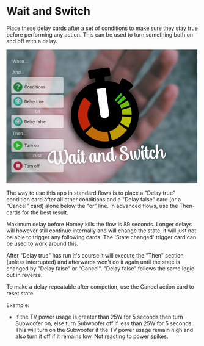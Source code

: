 # Wait and Switch
Place these delay cards after a set of conditions to make sure they stay true before performing any action.
This can be used to turn something both on and off with a delay.

![logo](https://raw.githubusercontent.com/tregota/waitandswitch/main/assets/images/large.png)

The way to use this app in standard flows is to place a "Delay true" condition card after all other conditions and a "Delay false" card (or a "Cancel" card) alone below the "or" line.
In advanced flows, use the Then-cards for the best result.

Maximum delay before Homey kills the flow is 89 seconds. Longer delays will however still continue internally and will change the state, it will just not be able to trigger any following cards. The 'State changed' trigger card can be used to work around this.

After "Delay true" has run it's course it will execute the "Then" section (unless interrupted) and afterwards won't do it again until the state is changed by "Delay false" or "Cancel". "Delay false" follows the same logic but in reverse.

To make a delay repeatable after competion, use the Cancel action card to reset state.

Example:   
- If the TV power usage is greater than 25W for 5 seconds then turn Subwoofer on, else turn Subwoofer off if less than 25W for 5 seconds. 
    This will turn on the Subwoofer if the TV power usage remain high and also turn it off if it remains low. Not reacting to power spikes.

